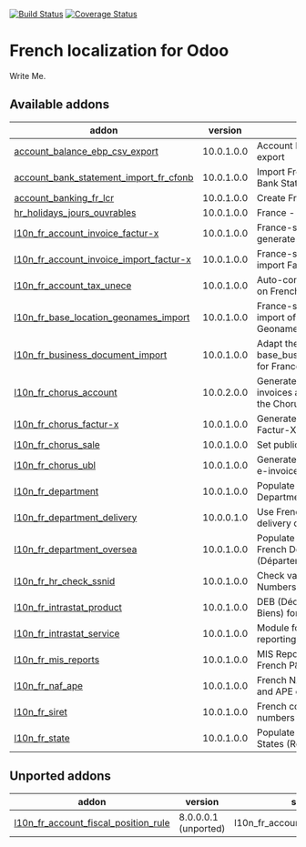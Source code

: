 [![Build Status](https://travis-ci.org/OCA/l10n-france.svg?branch=10.0)](https://travis-ci.org/OCA/l10n-france)
[![Coverage Status](https://coveralls.io/repos/OCA/l10n-france/badge.png?branch=10.0)](https://coveralls.io/r/OCA/l10n-france?branch=10.0)


French localization for Odoo
============================

Write Me. 

[//]: # (addons)

Available addons
----------------
addon | version | summary
--- | --- | ---
[account_balance_ebp_csv_export](account_balance_ebp_csv_export/) | 10.0.1.0.0 | Account Balance EBP CSV export
[account_bank_statement_import_fr_cfonb](account_bank_statement_import_fr_cfonb/) | 10.0.1.0.0 | Import French CFONB files as Bank Statements in Odoo
[account_banking_fr_lcr](account_banking_fr_lcr/) | 10.0.1.0.0 | Create French LCR CFONB files
[hr_holidays_jours_ouvrables](hr_holidays_jours_ouvrables/) | 10.0.1.0.0 | France - Jours Ouvrables
[l10n_fr_account_invoice_factur-x](l10n_fr_account_invoice_factur-x/) | 10.0.1.0.0 | France-specific module to generate Factur-X invoices
[l10n_fr_account_invoice_import_factur-x](l10n_fr_account_invoice_import_factur-x/) | 10.0.1.0.0 | France-specific module to import Factur-X invoices
[l10n_fr_account_tax_unece](l10n_fr_account_tax_unece/) | 10.0.1.0.0 | Auto-configure UNECE params on French taxes
[l10n_fr_base_location_geonames_import](l10n_fr_base_location_geonames_import/) | 10.0.1.0.0 | France-specific tuning for import of better zip entries from Geonames
[l10n_fr_business_document_import](l10n_fr_business_document_import/) | 10.0.1.0.0 | Adapt the module base_business_document_import for France
[l10n_fr_chorus_account](l10n_fr_chorus_account/) | 10.0.2.0.0 | Generate Chorus-compliant e-invoices and transmit them via the Chorus API
[l10n_fr_chorus_factur-x](l10n_fr_chorus_factur-x/) | 10.0.1.0.0 | Generate Chorus-compliant Factur-X invoices
[l10n_fr_chorus_sale](l10n_fr_chorus_sale/) | 10.0.1.0.0 | Set public market on sale orders
[l10n_fr_chorus_ubl](l10n_fr_chorus_ubl/) | 10.0.1.0.0 | Generate Chorus-compliant UBL e-invoices
[l10n_fr_department](l10n_fr_department/) | 10.0.1.0.0 | Populate Database with French Departments (Départements)
[l10n_fr_department_delivery](l10n_fr_department_delivery/) | 10.0.0.1.0 | Use French Departments in delivery costs
[l10n_fr_department_oversea](l10n_fr_department_oversea/) | 10.0.1.0.0 | Populate Database with overseas French Departments (Départements d'outre-mer)
[l10n_fr_hr_check_ssnid](l10n_fr_hr_check_ssnid/) | 10.0.1.0.0 | Check validity of Social Security Numbers in French companies
[l10n_fr_intrastat_product](l10n_fr_intrastat_product/) | 10.0.1.0.0 | DEB (Déclaration d'Échange de Biens) for France
[l10n_fr_intrastat_service](l10n_fr_intrastat_service/) | 10.0.1.0.0 | Module for Intrastat service reporting (DES) for France
[l10n_fr_mis_reports](l10n_fr_mis_reports/) | 10.0.1.0.0 | MIS Report templates for the French P&L and Balance Sheets
[l10n_fr_naf_ape](l10n_fr_naf_ape/) | 10.0.1.0.0 | French NAF partner categories and APE code
[l10n_fr_siret](l10n_fr_siret/) | 10.0.1.0.0 | French company identity numbers SIRET/SIREN/NIC
[l10n_fr_state](l10n_fr_state/) | 10.0.1.0.0 | Populate Database with French States (Régions)


Unported addons
---------------
addon | version | summary
--- | --- | ---
[l10n_fr_account_fiscal_position_rule](l10n_fr_account_fiscal_position_rule/) | 8.0.0.0.1 (unported) | l10n_fr_account_fiscal_position_rule

[//]: # (end addons)
